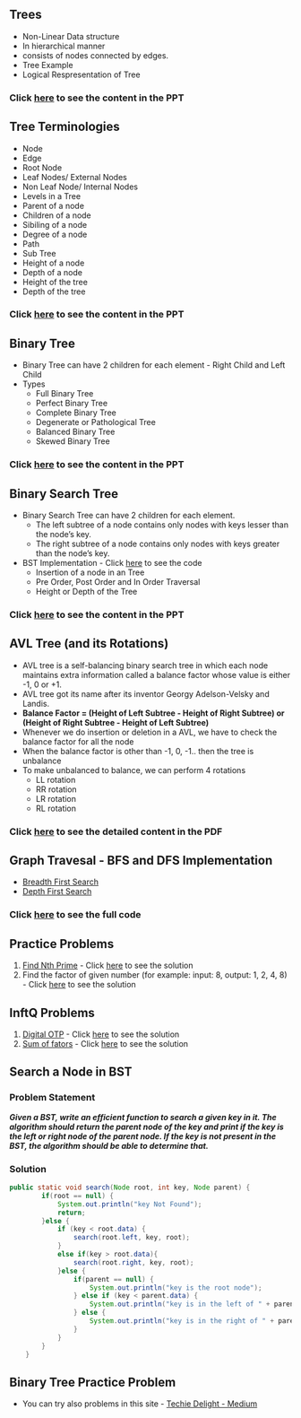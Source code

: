 ## Trees

- Non-Linear Data structure
- In hierarchical manner
- consists of nodes connected by edges.
- Tree Example
- Logical Respresentation of Tree

### Click [here](./TreeDataStructurePPT.pdf) to see the content in the PPT

## Tree Terminologies
- Node 
- Edge
- Root Node
- Leaf Nodes/ External Nodes
- Non Leaf Node/ Internal Nodes
- Levels in a Tree
- Parent of a node
- Children of a node
- Sibiling of a node
- Degree of a node
- Path
- Sub Tree
- Height of a node
- Depth of a node
- Height of the tree
- Depth of the tree

### Click [here](./TreeDataStructurePPT.pdf) to see the content in the PPT

## Binary Tree 
- Binary Tree can have 2 children for each element - Right Child and Left Child 
- Types
  - Full Binary Tree
  - Perfect Binary Tree
  - Complete Binary Tree
  - Degenerate or Pathological Tree
  - Balanced Binary Tree
  - Skewed Binary Tree

### Click [here](./TreeDataStructurePPT.pdf) to see the content in the PPT

## Binary Search Tree

- Binary Search Tree can have 2 children for each element.
    - The left subtree of a node contains only nodes with keys lesser than the node’s key.
    - The right subtree of a node contains only nodes with keys greater than the node’s key.
- BST Implementation - Click [here](./Day16/BST) to see the code
  - Insertion of a node in an Tree
  - Pre Order, Post Order and In Order Traversal
  - Height or Depth of the Tree

### Click [here](./TreeDataStructurePPT.pdf) to see the content in the PPT
 
## AVL Tree (and its Rotations)

- AVL tree is a self-balancing binary search tree in which each node maintains extra information called a balance factor whose value is either -1, 0 or +1.
- AVL tree got its name after its inventor Georgy Adelson-Velsky and Landis.
- **Balance Factor = (Height of Left Subtree - Height of Right Subtree) or (Height of Right Subtree - Height of Left Subtree)**
- Whenever we do insertion or deletion in a AVL, we have to check the balance factor for all the node
- When the balance factor is other than -1, 0, -1.. then the tree is unbalance
- To make unbalanced to balance, we can perform 4 rotations
  - LL rotation
  - RR rotation
  - LR rotation
  - RL rotation

### Click [here](./AVL%20Tree.pdf) to see the detailed content in the PDF

## Graph Travesal - BFS and DFS Implementation 
- [Breadth First Search](https://github.com/PorkodiVenkatesh/DataStructures/blob/main/Day14/bfs.md) 
- [Depth First Search](https://github.com/PorkodiVenkatesh/DataStructures/blob/main/Day14/dfs.md)

### Click [here](./GraphTraversalDemo.java) to see the full code

## Practice Problems 

1. [Find Nth Prime](./NthPrimePrbStmt.md) - Click [here](./NthPrime.java) to see the solution 
2. Find the factor of given number (for example: input: 8, output: 1, 2, 4, 8) - Click [here](./FactorOfNum.java) to see the solution

## InftQ Problems

1. [Digital OTP]([./](https://github.com/PorkodiVenkatesh/DataStructures/blob/main/InftQProblems/)InftQPrb19.md) - Click [here](./DigitalOTP.java) to see the solution 
2. [Sum of fators](https://github.com/PorkodiVenkatesh/DataStructures/blob/main/InftQProblems/InftQPrb11.md) - Click [here](./SumOfFactors.java) to see the solution 

## Search a Node in BST

### Problem Statement
***Given a BST, write an efficient function to search a given key in it. The algorithm should return the parent node of the key and print if the key is the left or right node of the parent node. If the key is not present in the BST, the algorithm should be able to determine that.***

### Solution
```java
public static void search(Node root, int key, Node parent) {
		if(root == null) {
			System.out.println("key Not Found");
			return;
		}else {
			if (key < root.data) {
				search(root.left, key, root);
			}
			else if(key > root.data){
				search(root.right, key, root);
			}else {
				if(parent == null) {
					System.out.println("key is the root node");
				} else if (key < parent.data) {
					System.out.println("key is in the left of " + parent.data);
				} else {
					System.out.println("key is in the right of " + parent.data);
				}
			}
		}
	}
```

## Binary Tree Practice Problem

- You can try also problems in this site - [Techie Delight - Medium](https://medium.com/techie-delight/binary-search-tree-bst-practice-problems-and-interview-questions-ea13a6731098)
